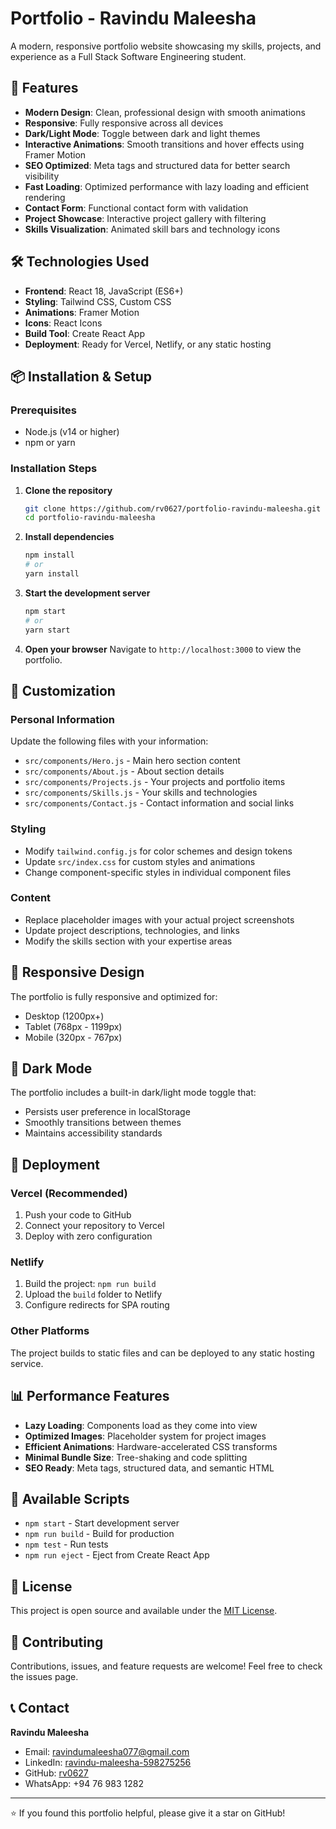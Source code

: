 # Portfolio - Ravindu Maleesha

A modern, responsive portfolio website showcasing my skills, projects, and experience as a Full Stack Software Engineering student.

## 🚀 Features

- **Modern Design**: Clean, professional design with smooth animations
- **Responsive**: Fully responsive across all devices
- **Dark/Light Mode**: Toggle between dark and light themes
- **Interactive Animations**: Smooth transitions and hover effects using Framer Motion
- **SEO Optimized**: Meta tags and structured data for better search visibility
- **Fast Loading**: Optimized performance with lazy loading and efficient rendering
- **Contact Form**: Functional contact form with validation
- **Project Showcase**: Interactive project gallery with filtering
- **Skills Visualization**: Animated skill bars and technology icons

## 🛠️ Technologies Used

- **Frontend**: React 18, JavaScript (ES6+)
- **Styling**: Tailwind CSS, Custom CSS
- **Animations**: Framer Motion
- **Icons**: React Icons
- **Build Tool**: Create React App
- **Deployment**: Ready for Vercel, Netlify, or any static hosting

## 📦 Installation & Setup

### Prerequisites
- Node.js (v14 or higher)
- npm or yarn

### Installation Steps

1. **Clone the repository**
   ```bash
   git clone https://github.com/rv0627/portfolio-ravindu-maleesha.git
   cd portfolio-ravindu-maleesha
   ```

2. **Install dependencies**
   ```bash
   npm install
   # or
   yarn install
   ```

3. **Start the development server**
   ```bash
   npm start
   # or
   yarn start
   ```

4. **Open your browser**
   Navigate to `http://localhost:3000` to view the portfolio.

## 🎨 Customization

### Personal Information
Update the following files with your information:

- `src/components/Hero.js` - Main hero section content
- `src/components/About.js` - About section details
- `src/components/Projects.js` - Your projects and portfolio items
- `src/components/Skills.js` - Your skills and technologies
- `src/components/Contact.js` - Contact information and social links

### Styling
- Modify `tailwind.config.js` for color schemes and design tokens
- Update `src/index.css` for custom styles and animations
- Change component-specific styles in individual component files

### Content
- Replace placeholder images with your actual project screenshots
- Update project descriptions, technologies, and links
- Modify the skills section with your expertise areas

## 📱 Responsive Design

The portfolio is fully responsive and optimized for:
- Desktop (1200px+)
- Tablet (768px - 1199px)
- Mobile (320px - 767px)

## 🌙 Dark Mode

The portfolio includes a built-in dark/light mode toggle that:
- Persists user preference in localStorage
- Smoothly transitions between themes
- Maintains accessibility standards

## 🚀 Deployment

### Vercel (Recommended)
1. Push your code to GitHub
2. Connect your repository to Vercel
3. Deploy with zero configuration

### Netlify
1. Build the project: `npm run build`
2. Upload the `build` folder to Netlify
3. Configure redirects for SPA routing

### Other Platforms
The project builds to static files and can be deployed to any static hosting service.

## 📊 Performance Features

- **Lazy Loading**: Components load as they come into view
- **Optimized Images**: Placeholder system for project images
- **Efficient Animations**: Hardware-accelerated CSS transforms
- **Minimal Bundle Size**: Tree-shaking and code splitting
- **SEO Ready**: Meta tags, structured data, and semantic HTML

## 🔧 Available Scripts

- `npm start` - Start development server
- `npm run build` - Build for production
- `npm test` - Run tests
- `npm run eject` - Eject from Create React App

## 📄 License

This project is open source and available under the [MIT License](LICENSE).

## 🤝 Contributing

Contributions, issues, and feature requests are welcome! Feel free to check the issues page.

## 📞 Contact

**Ravindu Maleesha**
- Email: ravindumaleesha077@gmail.com
- LinkedIn: [ravindu-maleesha-598275256](https://www.linkedin.com/in/ravindu-maleesha-598275256/)
- GitHub: [rv0627](https://github.com/rv0627)
- WhatsApp: +94 76 983 1282

---

⭐ If you found this portfolio helpful, please give it a star on GitHub!
